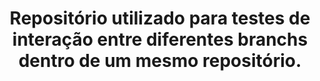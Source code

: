 <div align="center">
  
  # Repositório utilizado para testes de interação entre diferentes branchs dentro de um mesmo repositório.
  
</div>
